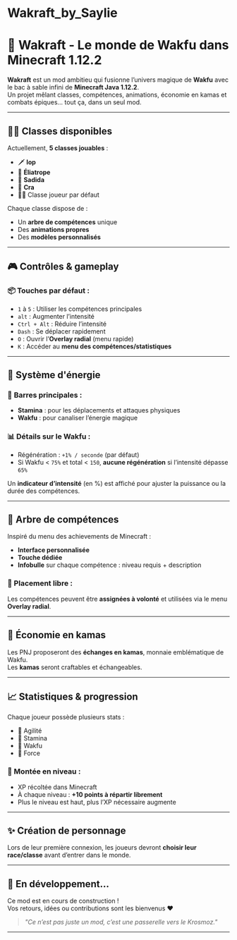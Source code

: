 # Wakraft_by_Saylie
# 🌌 Wakraft - Le monde de Wakfu dans Minecraft 1.12.2

**Wakraft** est un mod ambitieu qui fusionne l’univers magique de **Wakfu** avec le bac à sable infini de **Minecraft Java 1.12.2**.  
Un projet mêlant classes, compétences, animations, économie en kamas et combats épiques... tout ça, dans un seul mod.

---

## 🧙‍♂️ Classes disponibles

Actuellement, **5 classes jouables** :

- 🗡️ **Iop**
- 🌌 **Éliatrope**
- 🌿 **Sadida**
- 🏹 **Cra**
- 🧍‍♂️ Classe joueur par défaut

Chaque classe dispose de :
- Un **arbre de compétences** unique
- Des **animations propres**
- Des **modèles personnalisés**

---

## 🎮 Contrôles & gameplay

### 📦 Touches par défaut :
- `1` à `5` : Utiliser les compétences principales
- `alt` : Augmenter l’intensité  
- `Ctrl + Alt` : Réduire l’intensité
- `Dash` : Se déplacer rapidement
- `O` : Ouvrir l’**Overlay radial** (menu rapide)
- `K` : Accéder au **menu des compétences/statistiques**

---

## 🔋 Système d'énergie

### 💠 **Barres principales :**
- **Stamina** : pour les déplacements et attaques physiques
- **Wakfu** : pour canaliser l’énergie magique

### 📊 Détails sur le Wakfu :
- Régénération : `+1% / seconde` (par défaut)
- Si Wakfu < `75%` et total < `150`, **aucune régénération** si l’intensité dépasse `65%`

Un **indicateur d’intensité** (en %) est affiché pour ajuster la puissance ou la durée des compétences.

---

## 🌿 Arbre de compétences

Inspiré du menu des achievements de Minecraft :
- **Interface personnalisée**
- **Touche dédiée**
- **Infobulle** sur chaque compétence : niveau requis + description

### 📌 Placement libre :
Les compétences peuvent être **assignées à volonté** et utilisées via le menu **Overlay radial**.

---

## 🛒 Économie en kamas

Les PNJ proposeront des **échanges en kamas**, monnaie emblématique de Wakfu.  
Les **kamas** seront craftables et échangeables.

---

## 📈 Statistiques & progression

Chaque joueur possède plusieurs stats :
- 🍃 Agilité
- 🔋 Stamina
- 💠 Wakfu
- 💪 Force

### 🔼 Montée en niveau :
- XP récoltée dans Minecraft
- À chaque niveau : **+10 points à répartir librement**
- Plus le niveau est haut, plus l’XP nécessaire augmente

---

## ✨ Création de personnage

Lors de leur première connexion, les joueurs devront **choisir leur race/classe** avant d’entrer dans le monde.

---

## 🚧 En développement...

Ce mod est en cours de construction !  
Vos retours, idées ou contributions sont les bienvenus ❤️

> *"Ce n’est pas juste un mod, c’est une passerelle vers le Krosmoz."*

---
